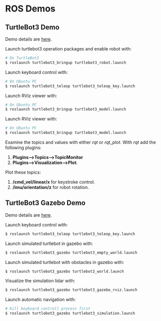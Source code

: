 # ROS Demos

## TurtleBot3 Demo

Demo details are [here](http://turtlebot3.robotis.com/en/latest/bringup.html).

Launch turtlebot3 operation packages and enable robot with:
```bash
# On TurtleBot3
$ roslaunch turtlebot3_bringup turtlebot3_robot.launch
```

Launch keyboard control with: 
```bash
# On Ubuntu PC
$ roslaunch turtlebot3_teleop turtlebot3_teleop_key.launch
```

Launch RViz viewer with: 
```bash
# On Ubuntu PC
$ roslaunch turtlebot3_bringup turtlebot3_model.launch
```

Launch RViz viewer with: 
```bash
# On Ubuntu PC
$ roslaunch turtlebot3_bringup turtlebot3_model.launch
```

Examine the topics and values with either *rqt* or *rqt_plot*.
With *rqt* add the following plugins:
   1) **Plugins-->Topics-->TopicMonitor** 
   2) **Plugins-->Visualization-->Plot**. 


Plot these topics:
 1) **/cmd_vel/linear/x** for keystroke control.
 2) **/imu/orientation/z** for robot rotation.


## TurtleBot3 Gazebo Demo

Demo details are [here](http://turtlebot3.robotis.com/en/latest/simulation.html).

Launch keyboard control with: 
```bash
$ roslaunch turtlebot3_teleop turtlebot3_teleop_key.launch
```

Launch simulated turtlebot in gazebo with: 
```bash
$ roslaunch turtlebot3_gazebo turtlebot3_empty_world.launch
```

Launch simulated turtlebot with obstacles in gazebo with: 
```bash
$ roslaunch turtlebot3_gazebo turtlebot3_world.launch
```

Visualize the simulation lidar with: 
```bash
$ roslaunch turtlebot3_gazebo turtlebot3_gazebo_rviz.launch
``` 

Launch automatic navigation with:
```bash
# Kill keyboard controll process first
$ roslaunch turtlebot3_gazebo turtlebot3_simulation.launch
```


